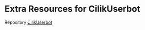 # Extra Resources for CilikUserbot
Repository [CilikUserbot](https://github.com/grey423/CilikUserbot)
